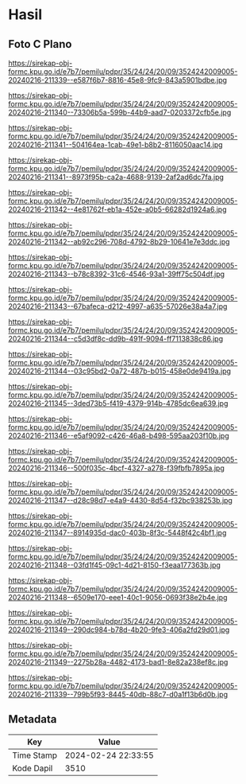 # Hasil

## Foto C Plano

https://sirekap-obj-formc.kpu.go.id/e7b7/pemilu/pdpr/35/24/24/20/09/3524242009005-20240216-211339--e587f6b7-8816-45e8-9fc9-843a5901bdbe.jpg

https://sirekap-obj-formc.kpu.go.id/e7b7/pemilu/pdpr/35/24/24/20/09/3524242009005-20240216-211340--73306b5a-599b-44b9-aad7-0203372cfb5e.jpg

https://sirekap-obj-formc.kpu.go.id/e7b7/pemilu/pdpr/35/24/24/20/09/3524242009005-20240216-211341--504164ea-1cab-49e1-b8b2-8116050aac14.jpg

https://sirekap-obj-formc.kpu.go.id/e7b7/pemilu/pdpr/35/24/24/20/09/3524242009005-20240216-211341--8973f95b-ca2a-4688-9139-2af2ad6dc7fa.jpg

https://sirekap-obj-formc.kpu.go.id/e7b7/pemilu/pdpr/35/24/24/20/09/3524242009005-20240216-211342--4e81762f-eb1a-452e-a0b5-66282d1924a6.jpg

https://sirekap-obj-formc.kpu.go.id/e7b7/pemilu/pdpr/35/24/24/20/09/3524242009005-20240216-211342--ab92c296-708d-4792-8b29-10641e7e3ddc.jpg

https://sirekap-obj-formc.kpu.go.id/e7b7/pemilu/pdpr/35/24/24/20/09/3524242009005-20240216-211343--b78c8392-31c6-4546-93a1-39ff75c504df.jpg

https://sirekap-obj-formc.kpu.go.id/e7b7/pemilu/pdpr/35/24/24/20/09/3524242009005-20240216-211343--67bafeca-d212-4997-a635-57026e38a4a7.jpg

https://sirekap-obj-formc.kpu.go.id/e7b7/pemilu/pdpr/35/24/24/20/09/3524242009005-20240216-211344--c5d3df8c-dd9b-491f-9094-ff7113838c86.jpg

https://sirekap-obj-formc.kpu.go.id/e7b7/pemilu/pdpr/35/24/24/20/09/3524242009005-20240216-211344--03c95bd2-0a72-487b-b015-458e0de9419a.jpg

https://sirekap-obj-formc.kpu.go.id/e7b7/pemilu/pdpr/35/24/24/20/09/3524242009005-20240216-211345--3ded73b5-f419-4379-914b-4785dc6ea639.jpg

https://sirekap-obj-formc.kpu.go.id/e7b7/pemilu/pdpr/35/24/24/20/09/3524242009005-20240216-211346--e5af9092-c426-46a8-b498-595aa203f10b.jpg

https://sirekap-obj-formc.kpu.go.id/e7b7/pemilu/pdpr/35/24/24/20/09/3524242009005-20240216-211346--500f035c-4bcf-4327-a278-f39fbfb7895a.jpg

https://sirekap-obj-formc.kpu.go.id/e7b7/pemilu/pdpr/35/24/24/20/09/3524242009005-20240216-211347--d28c98d7-e4a9-4430-8d54-f32bc938253b.jpg

https://sirekap-obj-formc.kpu.go.id/e7b7/pemilu/pdpr/35/24/24/20/09/3524242009005-20240216-211347--8914935d-dac0-403b-8f3c-5448f42c4bf1.jpg

https://sirekap-obj-formc.kpu.go.id/e7b7/pemilu/pdpr/35/24/24/20/09/3524242009005-20240216-211348--03fd1f45-09c1-4d21-8150-f3eaa177363b.jpg

https://sirekap-obj-formc.kpu.go.id/e7b7/pemilu/pdpr/35/24/24/20/09/3524242009005-20240216-211348--6509e170-eee1-40c1-9056-0693f38e2b4e.jpg

https://sirekap-obj-formc.kpu.go.id/e7b7/pemilu/pdpr/35/24/24/20/09/3524242009005-20240216-211349--290dc984-b78d-4b20-9fe3-406a2fd29d01.jpg

https://sirekap-obj-formc.kpu.go.id/e7b7/pemilu/pdpr/35/24/24/20/09/3524242009005-20240216-211349--2275b28a-4482-4173-bad1-8e82a238ef8c.jpg

https://sirekap-obj-formc.kpu.go.id/e7b7/pemilu/pdpr/35/24/24/20/09/3524242009005-20240216-211339--799b5f93-8445-40db-88c7-d0a1f13b6d0b.jpg


## Metadata

| Key        | Value               |
| ---------- | ------------------- |
| Time Stamp | 2024-02-24 22:33:55 |
| Kode Dapil | 3510                |




